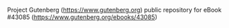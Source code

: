 Project Gutenberg (https://www.gutenberg.org) public repository for eBook #43085 (https://www.gutenberg.org/ebooks/43085)

